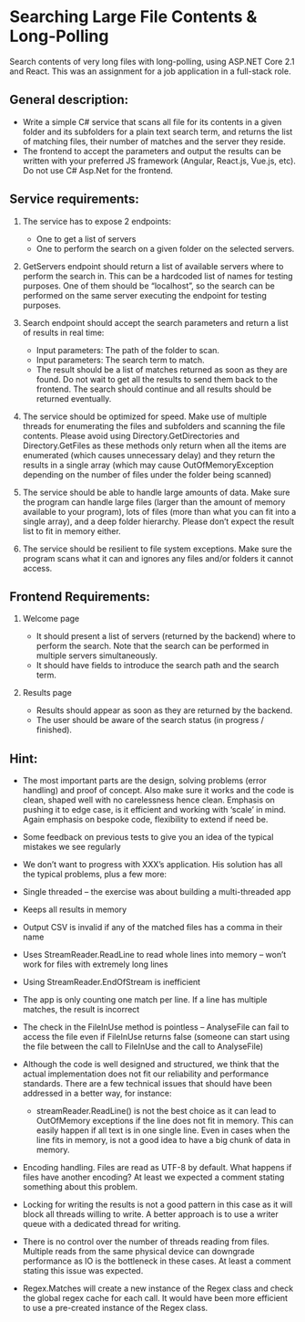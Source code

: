 # Searching Large File Contents & Long-Polling
Search contents of very long files with long-polling, using ASP.NET Core 2.1 and React. This was an assignment for a job application in a full-stack role.

## General description:
- Write a simple C# service that scans all file for its contents in a given folder and its subfolders for a plain text search term, and returns the list of matching files, their number of matches and the server they reside.
- The frontend to accept the parameters and output the results can be written with your preferred JS framework (Angular, React.js, Vue.js, etc). Do not use C# Asp.Net for the frontend.

## Service requirements:
1. The service has to expose 2 endpoints:
   - One to get a list of servers
   - One to perform the search on a given folder on the selected servers.

2. GetServers endpoint should return a list of available servers where to perform the search in.
This can be a hardcoded list of names for testing purposes.
One of them should be “localhost”, so the search can be performed on the same server executing the endpoint for testing purposes.

3. Search endpoint should accept the search parameters and return a list of results in real time:
   - Input parameters: The path of the folder to scan.
   - Input parameters: The search term to match.
   - The result should be a list of matches returned as soon as they are found. Do not wait to get all the results to send them back to the frontend. The search should continue and all results should be returned eventually.

4. The service should be optimized for speed. Make use of multiple threads for enumerating the files and subfolders and scanning the file contents. Please avoid using Directory.GetDirectories and Directory.GetFiles as these methods only return when all the items are enumerated (which causes unnecessary delay) and they return the results in a single array (which may cause OutOfMemoryException depending on the number of files under the folder being scanned)

5. The service should be able to handle large amounts of data. Make sure the program can handle large files (larger than the amount of memory available to your program), lots of files (more than what you can fit into a single array), and a deep folder hierarchy. Please don’t expect the result list to fit in memory either.

6. The service should be resilient to file system exceptions. Make sure the program scans what it can and ignores any files and/or folders it cannot access.

## Frontend Requirements:
1. Welcome page
   - It should present a list of servers (returned by the backend) where to perform the search. Note that the search can be performed in multiple servers simultaneously.
   - It should have fields to introduce the search path and the search term.

2. Results page
   - Results should appear as soon as they are returned by the backend.
   - The user should be aware of the search status (in progress / finished). 

## Hint: 
- The most important parts are the design, solving problems (error handling) and proof of concept. Also make sure it works and the code is clean, shaped well with no carelessness hence clean. Emphasis on pushing it to edge case, is it efficient and working with ‘scale’ in mind. Again emphasis on bespoke code, flexibility to extend if need be.

- Some feedback on previous tests to give you an idea of the typical mistakes we see regularly

- We don’t want to progress with XXX’s application. His solution has all the typical problems, plus a few more:

- Single threaded – the exercise was about building a multi-threaded app
- Keeps all results in memory
- Output CSV is invalid if any of the matched files has a comma in their name
- Uses StreamReader.ReadLine to read whole lines into memory – won’t work for files with extremely long lines
- Using StreamReader.EndOfStream is inefficient
- The app is only counting one match per line. If a line has multiple matches, the result is incorrect
- The check in the FileInUse method is pointless – AnalyseFile can fail to access the file even if FileInUse returns false (someone can start using the file between the call to FileInUse and the call to AnalyseFile)
- Although the code is well designed and structured, we think that the actual implementation does not fit our reliability and performance standards. There are a few technical issues that should have been addressed in a better way, for instance:
  - streamReader.ReadLine() is not the best choice as it can lead to OutOfMemory exceptions if the line does not fit in memory. This can easily happen if all text is in one single line. Even in cases when the line fits in memory, is not a good idea to have a big chunk of data in memory.
- Encoding handling. Files are read as UTF-8 by default. What happens if files have another encoding? At least we expected a comment stating something about this problem.
- Locking for writing the results is not a good pattern in this case as it will block all threads willing to write. A better approach is to use a writer queue with a dedicated thread for writing.
- There is no control over the number of threads reading from files. Multiple reads from the same physical device can downgrade performance as IO is the bottleneck in these cases. At least a comment stating this issue was expected.
- Regex.Matches will create a new instance of the Regex class and check the global regex cache for each call. It would have been more efficient to use a pre-created instance of the Regex class.
